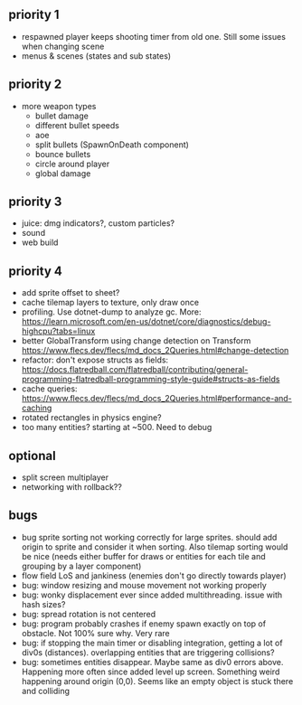 ## priority 1
- respawned player keeps shooting timer from old one. Still some issues when changing scene
- menus & scenes (states and sub states)

## priority 2
- more weapon types
  - bullet damage
  - different bullet speeds
  - aoe
  - split bullets (SpawnOnDeath component)
  - bounce bullets
  - circle around player
  - global damage

## priority 3
- juice: dmg indicators?, custom particles?
- sound
- web build

## priority 4
- add sprite offset to sheet?
- cache tilemap layers to texture, only draw once
- profiling. Use dotnet-dump to analyze gc. More: https://learn.microsoft.com/en-us/dotnet/core/diagnostics/debug-highcpu?tabs=linux
- better GlobalTransform using change detection on Transform https://www.flecs.dev/flecs/md_docs_2Queries.html#change-detection
- refactor: don't expose structs as fields: https://docs.flatredball.com/flatredball/contributing/general-programming-flatredball-programming-style-guide#structs-as-fields
- cache queries: https://www.flecs.dev/flecs/md_docs_2Queries.html#performance-and-caching
- rotated rectangles in physics engine?
- too many entities? starting at ~500. Need to debug

## optional
- split screen multiplayer
- networking with rollback??

## bugs
- bug sprite sorting not working correctly for large sprites. should add origin to sprite and consider it when sorting. Also tilemap sorting would be nice (needs either buffer for draws or entities for each tile and grouping by a layer component)
- flow field LoS and jankiness (enemies don't go directly towards player)
- bug: window resizing and mouse movement not working properly
- bug: wonky displacement ever since added multithreading. issue with hash sizes?
- bug: spread rotation is not centered
- bug: program probably crashes if enemy spawn exactly on top of obstacle. Not 100% sure why. Very rare
- bug: if stopping the main timer or disabling integration, getting a lot of div0s (distances). overlapping entities that are triggering collisions?
- bug: sometimes entities disappear. Maybe same as div0 errors above. Happening more often since added level up screen. Something weird happening around origin (0,0). Seems like an empty object is stuck there and colliding
